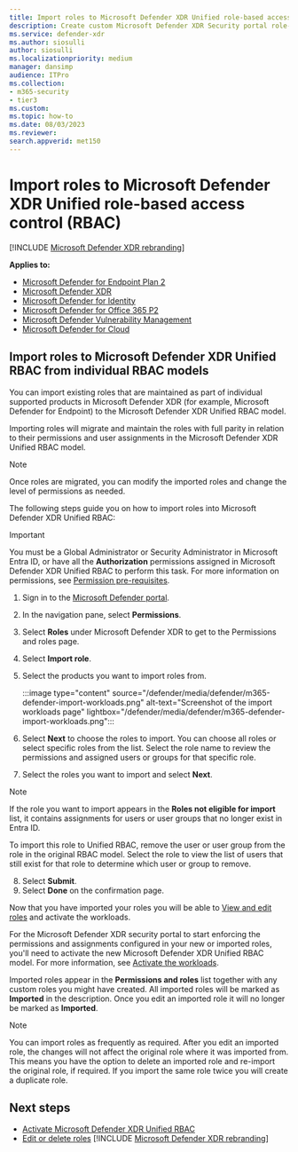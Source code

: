 ```yaml
---
title: Import roles to Microsoft Defender XDR Unified role-based access control (RBAC)
description: Create custom Microsoft Defender XDR Security portal role-based access control (RBAC)
ms.service: defender-xdr
ms.author: siosulli
author: siosulli
ms.localizationpriority: medium
manager: dansimp
audience: ITPro
ms.collection: 
- m365-security
- tier3
ms.custom: 
ms.topic: how-to
ms.date: 08/03/2023
ms.reviewer: 
search.appverid: met150
---
```


# Import roles to Microsoft Defender XDR Unified role-based access control (RBAC)

[!INCLUDE [Microsoft Defender XDR rebranding](../includes/microsoft-defender.md)]

**Applies to:**

- [Microsoft Defender for Endpoint Plan 2](/defender-endpoint/microsoft-defender-endpoint)
- [Microsoft Defender XDR](microsoft-365-defender.md)
- [Microsoft Defender for Identity](https://go.microsoft.com/fwlink/?LinkID=2198108)
- [Microsoft Defender for Office 365 P2](https://go.microsoft.com/fwlink/?LinkID=2158212)
- [Microsoft Defender Vulnerability Management](/defender-vulnerability-management/defender-vulnerability-management)
- [Microsoft Defender for Cloud](/azure/defender-for-cloud/defender-for-cloud-introduction)

<a name='import-roles-to-microsoft-365-defender-unified-rbac-from-individual-rbac-models'></a>

## Import roles to Microsoft Defender XDR Unified RBAC from individual RBAC models

You can import existing roles that are maintained as part of individual supported products in Microsoft Defender XDR (for example, Microsoft Defender for Endpoint) to the Microsoft Defender XDR Unified RBAC model.

Importing roles will migrate and maintain the roles with full parity in relation to their permissions and user assignments in the Microsoft Defender XDR Unified RBAC model.

> [!NOTE]
> Once roles are migrated, you can modify the imported roles and change the level of permissions as needed.

The following steps guide you on how to import roles into Microsoft Defender XDR Unified RBAC:

> [!IMPORTANT]
> You must be a Global Administrator or Security Administrator in Microsoft Entra ID, or have all the **Authorization** permissions assigned in Microsoft Defender XDR Unified RBAC to perform this task. For more information on permissions, see [Permission pre-requisites](manage-rbac.md#permissions-pre-requisites).

1. Sign in to the [Microsoft Defender portal](https://security.microsoft.com).
2. In the navigation pane, select **Permissions**.
3. Select **Roles** under Microsoft Defender XDR to get to the Permissions and roles page.
4. Select **Import role**.
5. Select the products you want to import roles from.

    :::image type="content" source="/defender/media/defender/m365-defender-import-workloads.png" alt-text="Screenshot of the import workloads page" lightbox="/defender/media/defender/m365-defender-import-workloads.png":::

6. Select **Next** to choose the roles to import. You can choose all roles or select specific roles from the list. Select the role name to review the permissions and assigned users or groups for that specific role.
7. Select the roles you want to import and select **Next**.

> [!NOTE]
> If the role you want to import appears in the **Roles not eligible for import** list, it contains assignments for users or user groups that no longer exist in Entra ID.
>
> To import this role to Unified RBAC, remove the user or user group from the role in the original RBAC model. Select the role to view the list of users that still exist for that role to determine which user or group to remove.

8. Select **Submit**.
9. Select **Done** on the confirmation page.

Now that you have imported your roles you will be able to [View and edit roles](edit-delete-rbac-roles.md) and activate the workloads.

For the Microsoft Defender XDR security portal to start enforcing the permissions and assignments configured in your new or imported roles, you'll need to activate the new Microsoft Defender XDR Unified RBAC model. For more information, see [Activate the workloads](activate-defender-rbac.md).

Imported roles appear in the **Permissions and roles** list together with any custom roles you might have created. All imported roles will be marked as **Imported** in the description. Once you edit an imported role it will no longer be marked as **Imported**.

> [!NOTE]
> You can import roles as frequently as required. After you edit an imported role, the changes will not affect the original role where it was imported from. This means you have the option to delete an imported role and re-import the original role, if required. If you import the same role twice you will create a duplicate role.

## Next steps

- [Activate Microsoft Defender XDR Unified RBAC](activate-defender-rbac.md)
- [Edit or delete roles](edit-delete-rbac-roles.md)
[!INCLUDE [Microsoft Defender XDR rebranding](../includes/defender-m3d-techcommunity.md)]

